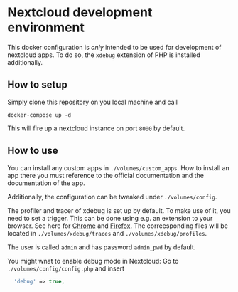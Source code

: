 # Nextcloud development environment

This docker configuration is *only* intended to be used for development of nextcloud apps.
To do so, the `xdebug` extension of PHP is installed additionally.

## How to setup

Simply clone this repository on you local machine and call

```
docker-compose up -d
```
This will fire up a nextcloud instance on port `8000` by default.

## How to use

You can install any custom apps in `./volumes/custom_apps`.
How to install an app there you must reference to the official documentation and the documentation of the app.

Additionally, the configuration can be tweaked under `./volumes/config`.

The profiler and tracer of xdebug is set up by default.
To make use of it, you need to set a trigger.
This can be done using e.g. an extension to your browser.
See here for [Chrome](https://chrome.google.com/webstore/detail/xdebug-helper/eadndfjplgieldjbigjakmdgkmoaaaoc) and [Firefox](https://addons.mozilla.org/en-GB/firefox/addon/xdebug-helper-for-firefox/).
The correesponding files will be located in `./volumes/xdebug/traces` and `./volumes/xdebug/profiles`.

The user is called `admin` and has password `admin_pwd` by default.

You might wnat to enable debug mode in Nextcloud:
Go to `./volumes/config/config.php` and insert
```php
  'debug' => true,
```

